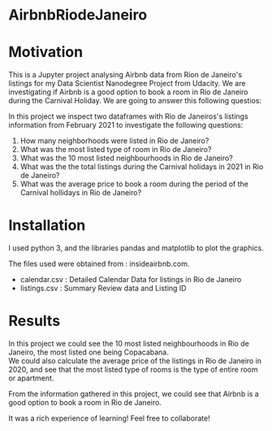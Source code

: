 # AirbnbRiodeJaneiro

# Motivation

This is a Jupyter project analysing Airbnb data from Rion de Janeiro's listings for my Data Scientist Nanodegree Project from Udacity.
We are investigating if Airbnb is a good option to book a room in Rio de Janeiro during the Carnival Holiday. We are going to answer this following questios:

In this project we inspect two dataframes with Rio de Janeiros's listings information from February 2021 to investigate the following questions:
1) How many neighborhoods were listed in Rio de Janeiro?
2) What was the most listed type of room in Rio de Janeiro? 
3) What was the 10 most listed neighbourhoods in Rio de Janeiro?
4) What was the the total listings during the Carnival holidays in 2021 in Rio de Janeiro? 
5) What was the average price to book a room during the period of the Carnival hollidays in Rio de Janeiro?

# Installation

I used python 3, and the libraries pandas and matplotlib to plot the graphics.

The files used were obtained from : insideairbnb.com. 
  - calendar.csv  : Detailed Calendar Data for listings in Rio de Janeiro
  - listings.csv : Summary Review data and Listing ID  
  
# Results

In this project we could see the 10 most listed neighbourhoods in Rio de Janeiro, the most listed one being Copacabana.  
We could also calculate the average price of the listings in Rio de Janeiro in 2020, and see that the most listed type of rooms 
is the type of entire room or apartment.

From the information gathered in this project, we could see that Airbnb is a good option to book a room in Rio de Janeiro.

It was a rich experience of learning! Feel free to collaborate!

